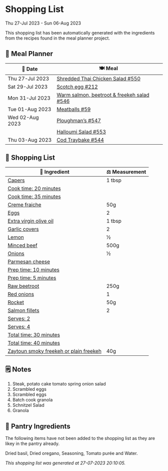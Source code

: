 # Shopping List

Thu 27-Jul 2023 - Sun 06-Aug 2023

This shopping list has been automatically generated with the ingredients from the recipes found in the meal planner project.

## 📅 Meal Planner

|📅 Date| 🍽️ Meal|
|----|----|
|Thu 27-Jul 2023|[Shredded Thai Chicken Salad #550](https://github.com/jcallaghan/The-Cookbook/issues/550)|
|Sat 29-Jul 2023|[Scotch egg #212](https://github.com/jcallaghan/The-Cookbook/issues/212)|
|Mon 31-Jul 2023|[Warm salmon, beetroot & freekeh salad #546](https://github.com/jcallaghan/The-Cookbook/issues/546)|
|Tue 01-Aug 2023|[Meatballs #59](https://github.com/jcallaghan/The-Cookbook/issues/59)|
|Wed 02-Aug 2023|[Ploughman’s #547](https://github.com/jcallaghan/The-Cookbook/issues/547)|
||[Halloumi Salad #553](https://github.com/jcallaghan/The-Cookbook/issues/553)|
|Thu 03-Aug 2023|[Cod Traybake #544](https://github.com/jcallaghan/The-Cookbook/issues/544)|

## 🛒 Shopping List

| 🍌 Ingredient| ⚖️ Measurement|
|----------|-----------|
|[Capers](https://www.sainsburys.co.uk/gol-ui/SearchResults/Capers)|1 tbsp|
|[Cook time: 20 minutes](https://www.sainsburys.co.uk/gol-ui/SearchResults/Cook%20time:%2020%20minutes)||
|[Cook time: 35 minutes](https://www.sainsburys.co.uk/gol-ui/SearchResults/Cook%20time:%2035%20minutes)||
|[Creme fraiche](https://www.sainsburys.co.uk/gol-ui/SearchResults/Creme%20fraiche)|50g|
|[Eggs](https://www.sainsburys.co.uk/gol-ui/SearchResults/Eggs)|2|
|[Extra virgin olive oil](https://www.sainsburys.co.uk/gol-ui/SearchResults/Extra%20virgin%20olive%20oil)|1 tbsp|
|[Garlic covers](https://www.sainsburys.co.uk/gol-ui/SearchResults/Garlic%20covers)|2|
|[Lemon](https://www.sainsburys.co.uk/gol-ui/SearchResults/Lemon)|½|
|[Minced beef](https://www.sainsburys.co.uk/gol-ui/SearchResults/Minced%20beef)|500g|
|[Onions](https://www.sainsburys.co.uk/gol-ui/SearchResults/Onions)|½|
|[Parmesan cheese](https://www.sainsburys.co.uk/gol-ui/SearchResults/Parmesan%20cheese)||
|[Prep time: 10 minutes](https://www.sainsburys.co.uk/gol-ui/SearchResults/Prep%20time:%2010%20minutes)||
|[Prep time: 5 minutes](https://www.sainsburys.co.uk/gol-ui/SearchResults/Prep%20time:%205%20minutes)||
|[Raw beetroot](https://www.sainsburys.co.uk/gol-ui/SearchResults/Raw%20beetroot)|250g|
|[Red onions](https://www.sainsburys.co.uk/gol-ui/SearchResults/Red%20onions)|1|
|[Rocket](https://www.sainsburys.co.uk/gol-ui/SearchResults/Rocket)|50g|
|[Salmon fillets](https://www.sainsburys.co.uk/gol-ui/SearchResults/Salmon%20fillets)|2|
|[Serves: 2](https://www.sainsburys.co.uk/gol-ui/SearchResults/Serves:%202)||
|[Serves: 4](https://www.sainsburys.co.uk/gol-ui/SearchResults/Serves:%204)||
|[Total time: 30 minutes](https://www.sainsburys.co.uk/gol-ui/SearchResults/Total%20time:%2030%20minutes)||
|[Total time: 40 minutes](https://www.sainsburys.co.uk/gol-ui/SearchResults/Total%20time:%2040%20minutes)||
|[Zaytoun smoky freekeh or plain freekeh](https://www.sainsburys.co.uk/gol-ui/SearchResults/Zaytoun%20smoky%20freekeh%20or%20plain%20freekeh)|40g|

## 🗒️ Notes

1. Steak, potato cake tomato spring onion salad
1. Scrambled eggs
1. Scrambled eggs
1. Batch cook granola
1. Schnitzel Salad
1. Granola

## 🏪 Pantry Ingredients

The following items have not been added to the shopping list as they are likey in the pantry already.

Dried basil, Dried oregano, Seasoning, Tomato purée and Water.


_This shopping list was generated at 27-07-2023 20:10:05._